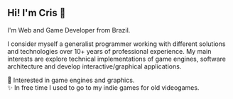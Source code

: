 ## Hi! I'm Cris 👋

I'm Web and Game Developer from Brazil.

I consider myself a generalist programmer working with different solutions and technologies over 10+ years of professional experience. My main interests are explore technical implementations of game engines, software architecture and develop interactive/graphical applications.

💙 Interested in game engines and graphics.<br>
✨ In free time I used to go to my indie games for old videogames.

<!--
**CristianoSword/CristianoSword** is a ✨ _special_ ✨ repository because its `README.md` (this file) appears on your GitHub profile.

Here are some ideas to get you started:

- 🔭 I’m currently working on ...
- 🌱 I’m currently learning ...
- 👯 I’m looking to collaborate on ...
- 🤔 I’m looking for help with ...
- 💬 Ask me about ...
- 📫 How to reach me: ...
- 😄 Pronouns: ...
- ⚡ Fun fact: ...
-->

